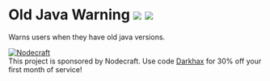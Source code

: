 # Old Java Warning [![](http://cf.way2muchnoise.eu/293496.svg)](https://minecraft.curseforge.com/projects/oldjavawarning) [![](http://cf.way2muchnoise.eu/versions/293496.svg)](https://minecraft.curseforge.com/projects/oldjavawarning)
Warns users when they have old java versions.

[![Nodecraft](https://i.imgur.com/sz9PUmK.png)](https://nodecraft.com/r/darkhax)    
This project is sponsored by Nodecraft. Use code [Darkhax](https://nodecraft.com/r/darkhax) for 30% off your first month of service!
